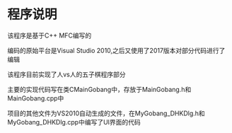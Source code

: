 # 程序说明
该程序是基于C++ MFC编写的

编码的原始平台是Visual Studio 2010,之后又使用了2017版本对部分代码进行了编辑

该程序目前实现了人vs人的五子棋程序部分 

主要的实现代码写在类CMainGobang中，存放于MainGobang.h和MainGobang.cpp中

项目的其他文件为VS2010自动生成的文件，在MyGobang_DHKDlg.h和MyGobang_DHKDlg.cpp中编写了UI界面的代码
